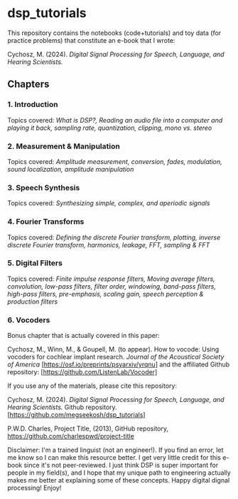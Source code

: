 # dsp_tutorials

This repository contains the notebooks (code+tutorials) and toy data (for practice problems) that constitute an e-book that I wrote:

Cychosz, M. (2024). *Digital Signal Processing for Speech, Language, and Hearing Scientists.* 

## Chapters

### 1. Introduction
Topics covered: *What is DSP?, Reading an audio file into a computer and playing it back, sampling rate, quantization, clipping, mono vs. stereo* 
### 2. Measurement & Manipulation
Topics covered: *Amplitude measurement, conversion, fades, modulation, sound localization, amplitude manipulation*
### 3. Speech Synthesis 
Topics covered: *Synthesizing simple, complex, and aperiodic signals*
### 4. Fourier Transforms 
Topics covered: *Defining the discrete Fourier transform, plotting, inverse discrete Fourier transform, harmonics, leakage, FFT, sampling & FFT*
### 5. Digital Filters 
Topics covered: *Finite impulse response filters, Moving average filters, convolution, low-pass filters, filter order, windowing, band-pass filters, high-pass filters, pre-emphasis, scaling gain, speech perception & production filters* 
### 6. Vocoders 
Bonus chapter that is actually covered in this paper:

Cychosz, M., Winn, M., & Goupell, M. (to appear). How to vocode: Using vocoders for cochlear implant research. *Journal of the Acoustical Society of America* [https://osf.io/preprints/psyarxiv/yrqnu]
     and the affiliated Github repository: [https://github.com/ListenLab/Vocoder]

If you use any of the materials, please cite this repository: 

Cychosz, M. (2024). *Digital Signal Processing for Speech, Language, and Hearing Scientists.* Github repository. [https://github.com/megseekosh/dsp_tutorials]

P.W.D. Charles, Project Title, (2013), GitHub repository, https://github.com/charlespwd/project-title

Disclaimer: I'm a trained linguist (not an engineer!). If you find an error, let me know so I can make this resource better. I get very little credit for this e-book since it's not peer-reviewed. I just think DSP is super important for people in my field(s), and I hope that my unique path to engineering actually makes me better at explaining some of these concepts. Happy digital dignal processing! Enjoy! 
